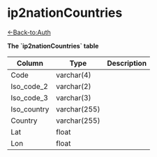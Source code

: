 # ip2nationCountries

[<-Back-to:Auth](database-auth.md)

**The \`ip2nationCountries\` table**

Column | Type | Description
--- | --- | ---
Code | varchar(4) | 
Iso_code_2 | varchar(2) | 
Iso_code_3 | varchar(3) | 
Iso_country | varchar(255) | 
Country | varchar(255) | 
Lat | float | 
Lon | float | 